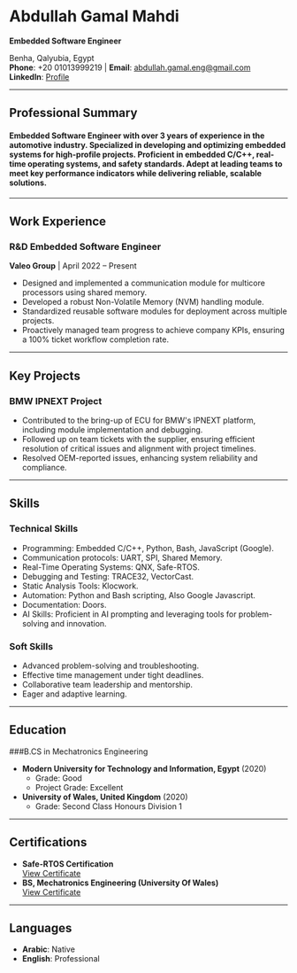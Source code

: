 # Abdullah Gamal Mahdi
**Embedded Software Engineer**

Benha, Qalyubia, Egypt  
**Phone**: +20 01013999219  | **Email**: [abdullah.gamal.eng@gmail.com](mailto:abdullah.gamal.eng@gmail.com)  
**LinkedIn**: [Profile](https://www.linkedin.com/in/-abdullah-mahdi/)  

---

## Professional Summary
#### Embedded Software Engineer with over 3 years of experience in the automotive industry. Specialized in developing and optimizing embedded systems for high-profile projects. Proficient in embedded C/C++, real-time operating systems, and safety standards. Adept at leading teams to meet key performance indicators while delivering reliable, scalable solutions.
---

## Work Experience

### **R&D Embedded Software Engineer**  
**Valeo Group** | April 2022 – Present  
- Designed and implemented a communication module for multicore processors using shared memory.
- Developed a robust Non-Volatile Memory (NVM) handling module.
- Standardized reusable software modules for deployment across multiple projects.
- Proactively managed team progress to achieve company KPIs, ensuring a 100% ticket workflow completion rate.
  
---

## Key Projects
### **BMW IPNEXT Project**
- Contributed to the bring-up of ECU for BMW's IPNEXT platform, including module implementation and debugging.
- Followed up on team tickets with the supplier, ensuring efficient resolution of critical issues and alignment with project timelines.
- Resolved OEM-reported issues, enhancing system reliability and compliance.

---

## Skills
### **Technical Skills**
- Programming: Embedded C/C++, Python, Bash, JavaScript (Google).
- Communication protocols: UART, SPI, Shared Memory.  
- Real-Time Operating Systems: QNX, Safe-RTOS.
- Debugging and Testing: TRACE32, VectorCast.  
- Static Analysis Tools: Klocwork.  
- Automation: Python and Bash scripting, Also Google Javascript.  
- Documentation: Doors.
- AI Skills: Proficient in AI prompting and leveraging tools for problem-solving and innovation.

### **Soft Skills**
- Advanced problem-solving and troubleshooting.
- Effective time management under tight deadlines.
- Collaborative team leadership and mentorship.
- Eager and adaptive learning.

---

## Education

###B.CS in Mechatronics Engineering  
- **Modern University for Technology and Information, Egypt** (2020)  
  - Grade: Good  
  - Project Grade: Excellent  
- **University of Wales, United Kingdom** (2020)  
  - Grade: Second Class Honours Division 1  

---

## Certifications
- **Safe-RTOS Certification**    
  [View Certificate](https://drive.google.com/file/d/1NeoFIaulam_GDJI2jIs4QFO-cjNwhL0C/view)  
- **BS, Mechatronics Engineering (University Of Wales)**    
  [View Certificate](https://drive.google.com/file/d/1Ni4Jm5NSY4UnBQEah3hOAg5-s9KPEXuO/view)  

---

## Languages
- **Arabic**: Native  
- **English**: Professional

